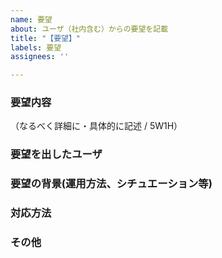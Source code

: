```yaml
---
name: 要望
about: ユーザ（社内含む）からの要望を記載
title: "【要望】"
labels: 要望
assignees: ''

---
```


### 要望内容
（なるべく詳細に・具体的に記述 / 5W1H）

### 要望を出したユーザ

### 要望の背景(運用方法、シチュエーション等)

### 対応方法

### その他
